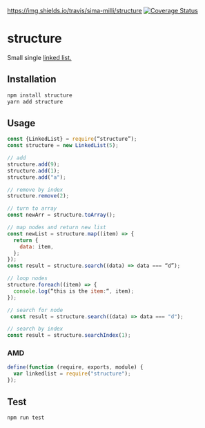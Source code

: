 https://img.shields.io/travis/sima-milli/structure [![Coverage Status](https://coveralls.io/repos/github/sima-milli/structure/badge.svg?branch=master)](https://coveralls.io/github/sima-milli/structure?branch=master)

# structure

Small single [linked list.](https://en.wikipedia.org/wiki/Linked_list "linked list (Wikipedia)")
## Installation

```sh
npm install structure
yarn add structure
```

## Usage

```javascript
const {LinkedList} = require(“structure”);
const structure = new LinkedList(5);

// add
structure.add(9);
structure.add(1);
structure.add("a");

// remove by index
structure.remove(2);

// turn to array
const newArr = structure.toArray();

// map nodes and return new list
const newList = structure.map((item) => {
  return {
    data: item,
  };
});
const result = structure.search((data) => data === “d”);

// loop nodes
structure.foreach((item) => {
  console.log(“this is the item:“, item);
});

// search for node
 const result = structure.search((data) => data === "d");

// search by index
const result = structure.searchIndex(1);
```

### AMD

```javascript
define(function (require, exports, module) {
  var linkedlist = require("structure");
});
```

## Test

```sh
npm run test
```
